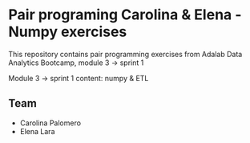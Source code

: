 # Pair programing Carolina & Elena - Numpy exercises

This repository contains pair programming exercises from Adalab Data Analytics Bootcamp, module 3 -> sprint 1

Module 3 -> sprint 1 content: numpy & ETL

## Team
- Carolina Palomero
- Elena Lara
